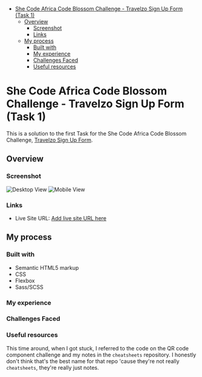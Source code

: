 - [She Code Africa Code Blossom Challenge - Travelzo Sign Up Form (Task 1)](#she-code-africa-code-blossom-challenge---travelzo-sign-up-form-task-1)
  - [Overview](#overview)
    - [Screenshot](#screenshot)
    - [Links](#links)
  - [My process](#my-process)
    - [Built with](#built-with)
    - [My experience](#my-experience)
    - [Challenges Faced](#challenges-faced)
    - [Useful resources](#useful-resources)


# She Code Africa Code Blossom Challenge - Travelzo Sign Up Form (Task 1)

This is a solution to the first Task for the She Code Africa Code Blossom Challenge, [Travelzo Sign Up Form](#). 

## Overview

### Screenshot

![Desktop View](images/solution-desktop.png)
![Mobile View](images/solution-mobile.png)


### Links

- Live Site URL: [Add live site URL here](https://github.com/MmedaraU/product-preview-card)

## My process

### Built with

- Semantic HTML5 markup
- CSS
- Flexbox
- Sass/SCSS

### My experience


### Challenges Faced


### Useful resources

This time around, when I got stuck, I referred to the code on the QR code component challenge and my notes in the `cheatsheets` repository. I honestly don't think that's the best name for that repo 'cause they're not really `cheatsheets`, they're really just notes.
